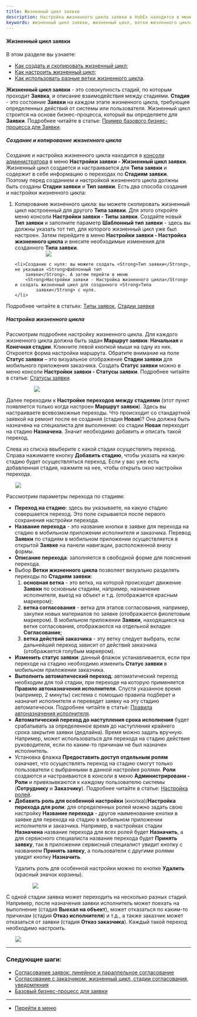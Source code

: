 ```yaml
---
title: Жизненный цикл заявки
description: Настройка жизненного цикла заявки в HubEx находится в меню консоли администрирования Настройки заявки - Жизненный цикл заявки. Жизненный цикл можно скопировать из уже созданного и настроенного для Типа заявки. Создайте новый Тип заявки в меню Настройки заявки - Типы заявок и заполните параметр Шаблонный тип заявки.
keywords: жизненный цикл заявки, жизненный цикл, ветки жизненного цикла, копирование жизненного цикла, копировать жизненный цикл, hubex, хабекс, хубекс, хабикс
---
```


#### Жизненный цикл заявки
В этом разделе вы узнаете:
<html>
<meta charset="utf-8">
<ul>
    <li><a href="#lifecyclecreate">Как создать и скопировать жизненный цикл</a>;</li>
      <li><a href="#lifecycle">Как настроить жизненный цикл</a>;</li>
    <li><a href="#lifecyclebrunch">Как использовать разные ветки жизненного цикла</a>.</li>
</ul>
</html>
<body>
<p><strong>Жизненный цикл заявки</strong> - это совокупность стадий, по которым проходит <Strong>Заявка</Strong>, и описание
    взаимодействия между
    стадиями. <Strong>Стадия</Strong> - это состояние <Strong>Заявки</Strong> на каждом этапе жизненного цикла,
    требующее определенных действий от системы
    или пользователя. Жизненный цикл строится на основе бизнес-процесса, который вы определяете для
    <Strong>Заявки</Strong>. Подробнее
    читайте в статье: <a href="https://wiki.hubex.ru/docs/FAQ/RU/admin/BusinessProcess.html">Пример базового
        бизнес-процесса для Заявки</a>.</p>
<h5 id="lifecyclecreate">Создание и копирование жизненного цикла</h5>
<p>Создание и настройка жизненного цикла находится в <a
        href="https://wiki.hubex.ru/docs/FAQ/RU/admin/HowToEnterTheAdmin.html">консоли администратора</a> в меню
    <Strong>Настройки
        заявки - Жизненный цикл заявки</Strong>. Жизненный цикл создается и настраивается для <Strong>Типа заявки</Strong> и
    содержит в себе информацию о
    переходах по <Strong>Стадиям заявки</Strong>. Поэтому перед созданием и настройкой жизненного цикла должны быть
    созданы <Strong>Стадии заявки</Strong>
    и <Strong>Тип
        заявки</Strong>. Есть два способа создания и настройки жизненного цикла:
<ol>
    <li>Копирование жизненного цикла: вы можете скопировать жизненный цикл настроенный для другого <Strong>Типа
        заявки</Strong>. Для
        этого откройте меню консоли <Strong>Настройки заявки - Типы
            заявки</Strong>. Создайте новый <Strong>Тип заявки</Strong> и заполните параметр <Strong>Шаблонный тип
            заявки</Strong> - здесь вы должны указать тот тип,
        для которого жизненный цикл уже был настроен. Затем перейдите в меню <Strong>Настройки заявки - Настройка
            жизненного
            цикла</Strong> и внесите необходимые изменения для созданного <Strong>Типа заявки</Strong>.
    </li>
    <div>
        <img style="margin: 0 auto; display: block; max-width: 65%;"
             src="/attachments/images/FAQ/ADMIN/TicketLifeCycle/TicketType.jpg"/>
    </div>

    <li>Создание с нуля: вы можете создать <Strong>Тип заявки</Strong>, не указывая <Strong>Шаблонный тип
        заявки</Strong>. А затем перейти в меню
        <Strong>Настройки заявки - Настройка жизненного цикла</Strong> и создать жизненный цикл для созданного <Strong>Типа
            заявки</Strong> с нуля.
    </li>
</ol>
</p>

<p>Подробнее читайте в статьях: <a
        href="https://wiki.hubex.ru/docs/FAQ/RU/admin/TicketType.html">Типы заявок</a>, <a
        href="https://wiki.hubex.ru/docs/FAQ/RU/admin/StageType.html">Стадии заявки</a></p>

<h5 id="lifecycle">Настройка жизненного цикла</h5>
<p>Рассмотрим подробнее настройку жизненного цикла. Для каждого жизненного цикла должна быть задан <Strong>Маршрут
    заявки</Strong>: <Strong>Начальная</Strong> и
    <Strong>Конечная стадии</Strong>. Кликните левой кнопкой мыши на одну из них. Откроется форма настройки
    маршрута. Обратите внимание на поле <Strong>Статус заявки</Strong> – это визуальное отображение <Strong>Стадии
        заявки</Strong> для мобильного
    приложения заказчика. Создать <Strong>Статус заявки</Strong> можно в меню консоли <Strong>Настройки заявки - Статусы
        заявки</Strong>. Подробнее
    читайте в статье: <a href="https://wiki.hubex.ru/docs/FAQ/RU/admin/StatusType.html">Статусы заявки</a>.</p>
<div>
    <img style="margin: 0 auto; display: block; max-width: 70%;"
         src="/attachments/images/FAQ/ADMIN/TicketLifeCycle/StartEnd.jpg"/>
</div>
<p>Далее переходим к <Strong>Настройке переходов между стадиями</Strong> (этот пункт появляется только когда настроен
    <Strong>Маршрут заявки</Strong>).
    Здесь вы настраиваете всевозможные переходы. Что происходит со стандартной заявкой на ремонт после ее
    создания (стадия <Strong>Новая</Strong>)? Она должна быть назначена на специалиста для выполнения: со стадии
    <Strong>Новая</Strong> переходит на стадию <Strong>Назначена</Strong>. Значит необходимо добавить и описать
    такой переход.</p>
<p>Слева из списка ввыберите с какой стадии осуществлять переход. Справа нажимаете кнопку <Strong>Добавить стадию</Strong>,
    чтобы указать на какую стадию будет осуществляться переход. Если у вас уже есть добавленная
    стадия, нажмите на нее, чтобы открыть окно настройки перехода.</p>

<div>
    <img style="margin: 0 auto; display: block; max-width: 90%;"
         src="/attachments/images/FAQ/ADMIN/TicketLifeCycle/StageSettings.jpg"/>
</div>
<p>Рассмотрим параметры перехода по стадиям:</p>
<ul>
    <li><Strong>Переход на стадию</Strong>: здесь вы указываете, на какую стадию совершается переход. Это поле
        скрывается после первого
        сохранения настройки перехода.
    </li>
    <li><Strong>Название перехода</Strong> - это название кнопки в заявке для перехода на стадию в мобильном приложении
        исполнителя и
        заказчика.
        Перевод <Strong>Заявки</Strong> по стадиям в мобильном приложении осуществляется в открытой
        <Strong>Заявке</Strong> на панели навигации,
        расположенной внизу формы.
    </li>
    <li><Strong>Описание перехода</Strong>: заполняется в свободной форме для пояснения перехода.</li>
    <li id="lifecyclebrunch">Выбор <Strong>Ветки жизненного цикла</Strong> позволяет визуально разделять переходы по
        <Strong>Стадиям заявки</Strong>:
        <ol>
            <li><Strong>основная ветка</Strong> - это ветка, на которой происходит движение <Strong>Заявки</Strong> по
                основным стадиям, например,
                назначение исполнителя, выезд на объект и т.д. (отображается красным маркером);
            </li>
            <li><Strong>ветка согласования</Strong> - ветка для этапов согласования, например, закупки новых материалов
                по заявке
                (отображается фиолетовым маркером). В мобильном приложении <Strong>Заявки</Strong>, находящиеся на ветке
                согласования,
                отображаются на отдельной вкладке <Strong>Согласование</Strong>;
            </li>
            <li><Strong>ветка действий заказчика</Strong> - эту ветку следует выбрать, если дальнейший переход зависит
                от действий
                заказчика (отображается голубым маркером).
            </li>
        </ol>
    </li>
    <li><Strong>Изменить статус заявки</Strong>: данный флажок устанавливается, если при переходе на стадию необходимо
        изменить <Strong>Статус
            заявки</Strong> в мобильном приложении заказчика.
    </li>
    <li><Strong>Выполнить автоматический переход</Strong>: автоматический переход необходим для той стадии, при переходе
        на которую
        применяется <Strong>Правило автоназначения исполнителя</Strong>.
        Спустя указанное время (например, 2 минуты) система с помощью правила подберет и назначит исполнителя и
        переведет заявку на эту стадию автоматически. Подробнее читайте в статье: <a
                href="https://wiki.hubex.ru/docs/FAQ/RU/admin/RulesOfChoice.html">Правила автоназначения исполнителя</a>.
    </li>
    <li><Strong>Автоматический переход до наступления срока исполнения</Strong> будет срабатывать за определенное время
        до наступления
        крайнего срока закрытия заявки (дедлайна). Время можно задать вручную.
        Например, может использоваться для перехода на стадию действия руководителя, если по каким-то причинам не был
        назначен исполнитель.
    </li>
    <li>Установка флажка <Strong>Предоставить доступ отдельным ролям</Strong> означает, что осуществлять переход на
        стадию смогут только
        пользователи с выбранными в данной настройке ролями. <Strong>Роли</Strong> создаются и настраиваются в консоли в
        меню
        <Strong>Администрировани - Роли</Strong> и привязывкаются к каждому пользователю системы (<Strong>Сотруднику</Strong> и <Strong>Заказчику</Strong>). Подробнее читайте в статье: <a
                href="https://wiki.hubex.ru/docs/FAQ/RU/admin/Roles.html">Настройка ролей</a>.
    </li>
    <li><Strong>Добавить роль для особенной настройки</Strong> (кнопка)/<Strong>Настройка перехода для роли</Strong>:
        для определенных ролей можно задать
        свою настройку <Strong>Название перехода</Strong> - другое наименование кнопки в заявке для перехода
        на стадию в мобильном приложении исполнителя и заказчика.
        Например, в настройках стадии <Strong>Назначена</Strong> название перехода для всех ролей будет <Strong>Назначить</Strong>,
        а для сервисного
        специалиста название перехода будет <Strong>Принять заявку</Strong>, так в приложении сервисный специалист
        увидит кнопку с
        названием <Strong>Принять заявку</Strong>, а пользователи с другими ролями увидят кнопку
        <Strong>Назначить</Strong>.
        <p>Удалить роль для особенной настройки можно по кнопке <Strong>Удалить</Strong> (красный значок корзины).</p>
        <div>
            <img style="margin: 0 auto; display: block; max-width: 80%;"
                 src="/attachments/images/FAQ/ADMIN/TicketLifeCycle/SpecialRoleSettings.jpg"/>
        </div>
    </li>
</ul>


<p>С одной стадии заявка может переходить на несколько разных стадий. Например, после назначения заявки исполнитель
    может поехать на выполнение (стадия <Strong>Выехал на объект</Strong>), может отказаться по каким-то причинам
    (стадия <Strong>Отказ
        исполнителя</Strong>) и т.д., а также заказчик может отказаться от заявки (стадия <Strong>Отказ
        заказчика</Strong>). Каждый такой переход
    необходимо настроить.</p>
<div>
    <img style="margin: 0 auto; display: block; max-width: 90%;"
         src="/attachments/images/FAQ/ADMIN/TicketLifeCycle/ManyStages.jpg"/>
</div>

</body>

___
### Следующие шаги:
- [Согласование заявок: линейное и параллельное согласование](./TicketsAgreement.md)
- [Согласование с заказчиком: жизненный цикл, стадии согласования, уведомления](./CustomerAgreement.md)
- [Базовый бизнес-процесс для заявки](./BusinessProcess.md)


____
- [Перейти в меню](http://wiki.hubex.ru)
